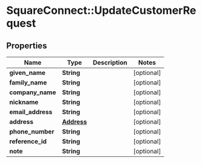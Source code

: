 # SquareConnect::UpdateCustomerRequest

## Properties
Name | Type | Description | Notes
------------ | ------------- | ------------- | -------------
**given_name** | **String** |  | [optional] 
**family_name** | **String** |  | [optional] 
**company_name** | **String** |  | [optional] 
**nickname** | **String** |  | [optional] 
**email_address** | **String** |  | [optional] 
**address** | [**Address**](Address.md) |  | [optional] 
**phone_number** | **String** |  | [optional] 
**reference_id** | **String** |  | [optional] 
**note** | **String** |  | [optional] 


